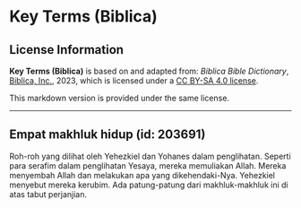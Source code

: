 # Key Terms (Biblica)

## License Information

**Key Terms (Biblica)** is based on and adapted from: _Biblica Bible Dictionary_, [Biblica, Inc.](https://www.biblica.com/), 2023, which is licensed under a [CC BY-SA 4.0 license](https://creativecommons.org/licenses/by-sa/4.0/legalcode.en).

This markdown version is provided under the same license.



--------------------------------

## Empat makhluk hidup (id: 203691)

Roh\-roh yang dilihat oleh Yehezkiel dan Yohanes dalam penglihatan. Seperti para serafim dalam penglihatan Yesaya, mereka memuliakan Allah. Mereka menyembah Allah dan melakukan apa yang dikehendaki\-Nya. Yehezkiel menyebut mereka kerubim. Ada patung\-patung dari makhluk\-makhluk ini di atas tabut perjanjian.


